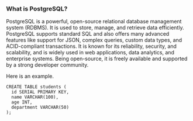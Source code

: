 


### What is PostgreSQL?
PostgreSQL is a powerful, open-source relational database management system (RDBMS). It is used to store, manage, and retrieve data efficiently. PostgreSQL supports standard SQL and also offers many advanced features like support for JSON, complex queries, custom data types, and ACID-compliant transactions. It is known for its reliability, security, and scalability, and is widely used in web applications, data analytics, and enterprise systems. Being open-source, it is freely available and supported by a strong developer community.

Here is an example.
```
CREATE TABLE students (
  id SERIAL PRIMARY KEY,
  name VARCHAR(100),
  age INT,
  department VARCHAR(50)
);

```